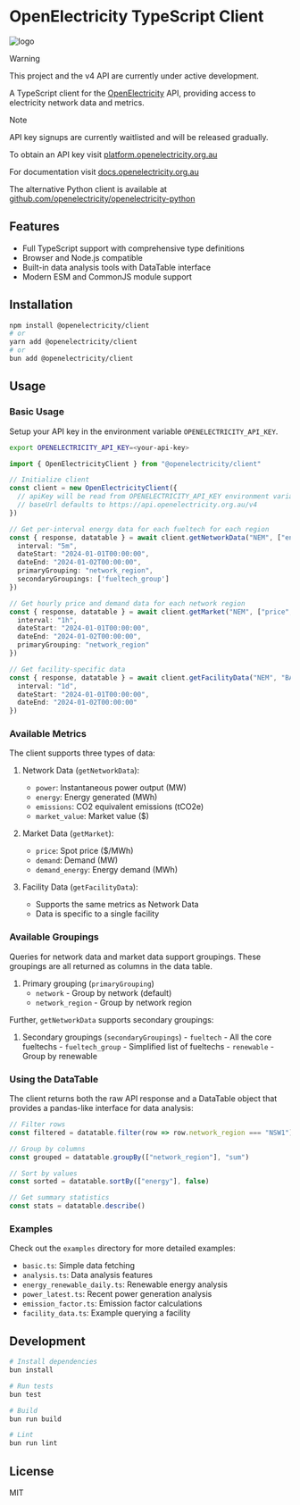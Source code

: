 # OpenElectricity TypeScript Client

![logo](https://platform.openelectricity.org.au/oe_logo_full.png)

> [!WARNING]
> This project and the v4 API are currently under active development.

A TypeScript client for the [OpenElectricity](https://openelectricity.org.au) API, providing access to electricity network data and metrics.

> [!NOTE]
> API key signups are currently waitlisted and will be released gradually.

To obtain an API key visit [platform.openelectricity.org.au](https://platfrom.openelectricity.org.au)

For documentation visit [docs.openelectricity.org.au](https://docs.openelectricity.org.au/introduction)

The alternative Python client is available at [github.com/openelectricity/openelectricity-python](https://github.com/openelectricity/openelectricity-python)

## Features

- Full TypeScript support with comprehensive type definitions
- Browser and Node.js compatible
- Built-in data analysis tools with DataTable interface
- Modern ESM and CommonJS module support

## Installation

```bash
npm install @openelectricity/client
# or
yarn add @openelectricity/client
# or
bun add @openelectricity/client
```

## Usage

### Basic Usage

Setup your API key in the environment variable `OPENELECTRICITY_API_KEY`.

```bash
export OPENELECTRICITY_API_KEY=<your-api-key>
```

```typescript
import { OpenElectricityClient } from "@openelectricity/client"

// Initialize client
const client = new OpenElectricityClient({
  // apiKey will be read from OPENELECTRICITY_API_KEY environment variable
  // baseUrl defaults to https://api.openelectricity.org.au/v4
})

// Get per-interval energy data for each fueltech for each region
const { response, datatable } = await client.getNetworkData("NEM", ["energy"], {
  interval: "5m",
  dateStart: "2024-01-01T00:00:00",
  dateEnd: "2024-01-02T00:00:00",
  primaryGrouping: "network_region",
  secondaryGroupings: ['fueltech_group']
})

// Get hourly price and demand data for each network region
const { response, datatable } = await client.getMarket("NEM", ["price", "demand"], {
  interval: "1h",
  dateStart: "2024-01-01T00:00:00",
  dateEnd: "2024-01-02T00:00:00",
  primaryGrouping: "network_region"
})

// Get facility-specific data
const { response, datatable } = await client.getFacilityData("NEM", "BANGOWF", ["energy", "market_value"], {
  interval: "1d",
  dateStart: "2024-01-01T00:00:00",
  dateEnd: "2024-01-02T00:00:00"
})
```

### Available Metrics

The client supports three types of data:

1. Network Data (`getNetworkData`):
   - `power`: Instantaneous power output (MW)
   - `energy`: Energy generated (MWh)
   - `emissions`: CO2 equivalent emissions (tCO2e)
   - `market_value`: Market value ($)

2. Market Data (`getMarket`):
   - `price`: Spot price ($/MWh)
   - `demand`: Demand (MW)
   - `demand_energy`: Energy demand (MWh)

3. Facility Data (`getFacilityData`):
   - Supports the same metrics as Network Data
   - Data is specific to a single facility

### Available Groupings

Queries for network data and market data support groupings. These groupings are all returned as columns in the data table.

 1. Primary grouping (`primaryGrouping`)
    - `network` - Group by network (default)
    - `network_region` - Group by network region

Further, `getNetworkData` supports secondary groupings:

  1. Secondary groupings (`secondaryGroupings`)
    - `fueltech` - All the core fueltechs
    - `fueltech_group` - Simplified list of fueltechs
    - `renewable` - Group by renewable

### Using the DataTable

The client returns both the raw API response and a DataTable object that provides a pandas-like interface for data analysis:

```typescript
// Filter rows
const filtered = datatable.filter(row => row.network_region === "NSW1")

// Group by columns
const grouped = datatable.groupBy(["network_region"], "sum")

// Sort by values
const sorted = datatable.sortBy(["energy"], false)

// Get summary statistics
const stats = datatable.describe()
```

### Examples

Check out the `examples` directory for more detailed examples:

- `basic.ts`: Simple data fetching
- `analysis.ts`: Data analysis features
- `energy_renewable_daily.ts`: Renewable energy analysis
- `power_latest.ts`: Recent power generation analysis
- `emission_factor.ts`: Emission factor calculations
- `facility_data.ts`: Example querying a facility

## Development

```bash
# Install dependencies
bun install

# Run tests
bun test

# Build
bun run build

# Lint
bun run lint
```

## License

MIT